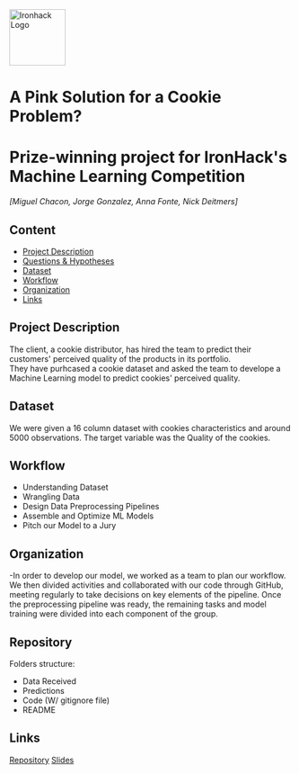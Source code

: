 <img src="https://bit.ly/2VnXWr2" alt="Ironhack Logo" width="100"/>

# A Pink Solution for a Cookie Problem? <br> 

# Prize-winning project for IronHack's Machine Learning Competition
*[Miguel Chacon, Jorge Gonzalez, Anna Fonte, Nick Deitmers]*

## Content
- [Project Description](#project-description)
- [Questions & Hypotheses](#questions-hypotheses)
- [Dataset](#dataset)
- [Workflow](#workflow)
- [Organization](#organization)
- [Links](#links)

## Project Description

The client, a cookie distributor, has hired the team to predict their customers' perceived quality of the products in its portfolio. <br> They have purhcased a cookie dataset and asked the team to develope a Machine Learning model to predict cookies' perceived quality.

## Dataset

We were given a 16 column dataset with cookies characteristics and around 5000 observations. The target variable was the Quality of the cookies.

## Workflow
- Understanding Dataset
- Wrangling Data
- Design Data Preprocessing Pipelines
- Assemble and Optimize ML Models
- Pitch our Model to a Jury


## Organization

-In order to develop our model, we worked as a team to plan our workflow. We then divided activities and collaborated with our code through GitHub, meeting regularly to take decisions on key elements of the pipeline.
Once the preprocessing pipeline was ready, the remaining tasks and model training were divided into each component of the group.

## Repository

Folders structure:
- Data Received
- Predictions
- Code (W/ gitignore file)
- README 
 
## Links


[Repository](https://github.com/Jyu-as)
[Slides](https://docs.google.com/presentation/d/18frdG9bB1sB6bIpgGy9Ig65OMHCl_X_GFGYrGOXZ6To/edit#slide=id.ga809319489_4_28)    
